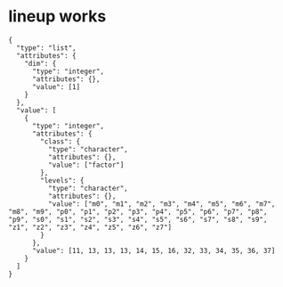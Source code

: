 # lineup works

    {
      "type": "list",
      "attributes": {
        "dim": {
          "type": "integer",
          "attributes": {},
          "value": [1]
        }
      },
      "value": [
        {
          "type": "integer",
          "attributes": {
            "class": {
              "type": "character",
              "attributes": {},
              "value": ["factor"]
            },
            "levels": {
              "type": "character",
              "attributes": {},
              "value": ["m0", "m1", "m2", "m3", "m4", "m5", "m6", "m7", "m8", "m9", "p0", "p1", "p2", "p3", "p4", "p5", "p6", "p7", "p8", "p9", "s0", "s1", "s2", "s3", "s4", "s5", "s6", "s7", "s8", "s9", "z1", "z2", "z3", "z4", "z5", "z6", "z7"]
            }
          },
          "value": [11, 13, 13, 13, 14, 15, 16, 32, 33, 34, 35, 36, 37]
        }
      ]
    }

